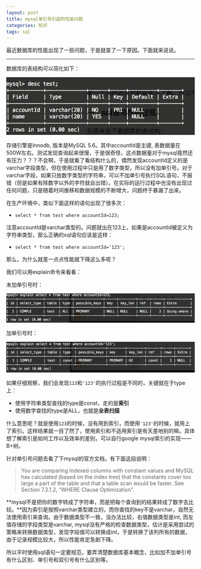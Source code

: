 ```yaml
---
layout: post
title: mysql单引号引起的性能问题
categories: 知识
tags: sql
---
```


最近数据库的性能出现了一些问题，于是就查了一下原因。下面就来说说。

---

数据库的表结构可以简化如下：

![img](../image/sql_struct.png)

存储引擎是Innodb, 版本是MySQL 5.6。其中accountId是主键, 表数据量在500W左右。测试发现查询起来很慢，于是很奇怪，这点数据量对于mysql竟然还有压力？？？不会啊，于是就看了看结构什么的，偶然发现accountId定义的是varchar字段类型，但在使用过程中只是用了数字类型，所以没有加单引号。对于varchar字段，如果只放数字类型的字符串，可以不加单引号执行SQL语句，不报错（但是如果有除数字以外的字符就会出错）。在实际的运行过程中也没有出现过任何问题，只是随着时间推移和数据规模的不断增大，问题终于暴漏了出来。

在生产环境中，类似下面这样的语句出现了很多次：

* `select * from test where accountId=123;` 

注意accountId是varchar类型的。问题就出在123上，如果是accountId被定义为字符串类型，那么正确的sql语句应该是这样：

* `select * from test where accountId='123';`

那么，为什么就差一点点性能就下降这么多呢？

我们可以用explain命令来看看：

未加单引号时：

![img](../image/sql_explain1.png)

加单引号时：

![img](../image/sql_explain2.png)

如果仔细观察，我们会发现`123`和`'123'`的执行过程是不同的，关键就在于type上：

* 使用字符串类型查找的type是const，走的是**索引**
* 使用数字查找的type是ALL，也就是**全表扫描**

什么意思呢？就是使用`123`的时候，没有用到索引，而使用`'123'`的时候，就用上了索引。这样结果就一目了然了，使用索引和不适用索引是有天差地别的嘛。具体想了解索引是如何工作以及效率的差别，可以自行google mysql索引的实现——B+树。

针对单引号问题去看了下mysql的官方文档，有下面这段说明：

> You are comparing indexed columns with constant values and MySQL has calculated (based on the index tree) that the constants cover too large a part of the table and that a table scan would be faster. See Section 7.3.1.2, “WHERE Clause Optimization”.

**mysql不是把你的数字转成了字符串，而是把每个查询到的结果转成了数字去比较。**因为索引是按照varchar类型建立的，而你查找的key不是varchar，自然无法使用索引来查询。由于数据类型不一致，没办法比较，右值数据类型是int, 而左值存储的字段类型是varchar, mysql没有严格的检查数据类型，估计是采用尝试的策略来转换数据类型，发现字段值可以转换成int，于是转换了该列所有的数据，由于记录规模比较大，所以性能肯定急剧下降。

所以平时使用sql语句一定要规范，要弄清楚数据库基本概念，比如加不加单引号有什么区别、单引号和双引号有什么区别等。

